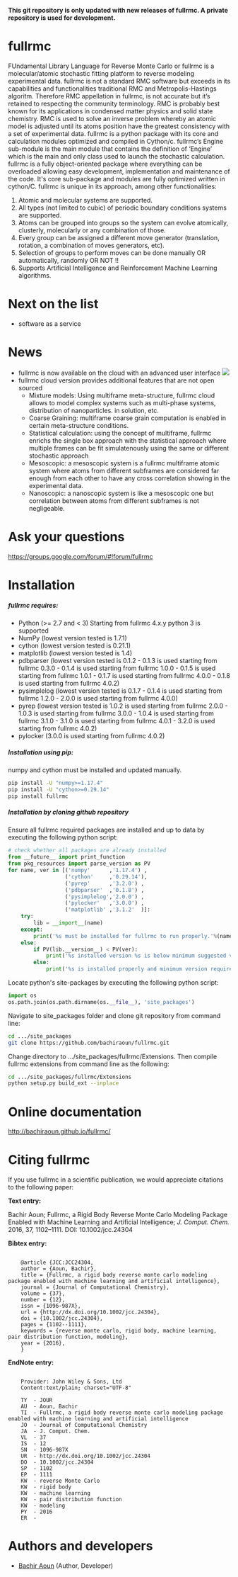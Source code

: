 **This git repository is only updated with new releases of fullrmc. A private repository is used for development.**

fullrmc
=======
FUndamental Library Language for Reverse Monte Carlo or fullrmc is a molecular/atomic stochastic fitting platform to reverse modeling experimental data. fullrmc is not a standard RMC software but exceeds in its capabilities and functionalities traditional RMC and Metropolis-Hastings algoritm. Therefore RMC appellation in fullrmc, is not accurate but it’s retained to respecting the community terminology. RMC is probably best known for its applications in condensed matter physics and solid state chemistry. RMC is used to solve an inverse problem whereby an atomic model is adjusted until its atoms position have the greatest consistency with a set of experimental data. fullrmc is a python package with its core and calculation modules optimized and compiled in Cython/c. fullrmc’s Engine sub-module is the main module that contains the definition of ‘Engine’ which is the main and only class used to launch the stochastic calculation. fullrmc is a fully object-oriented package where everything can be overloaded allowing easy development, implementation and maintenance of the code. It's core sub-package and modules are fully optimized written in cython/C. fullrmc is unique in its approach, among other functionalities:

1. Atomic and molecular systems are supported.
2. All types (not limited to cubic) of periodic boundary conditions systems are supported.
3. Atoms can be grouped into groups so the system can evolve atomically, clusterly, molecularly or any combination of those.
4. Every group can be assigned a different move generator (translation, rotation, a combination of moves generators, etc).
5. Selection of groups to perform moves can be done manually OR automatically, randomly OR NOT !!
6. Supports Artificial Intelligence and Reinforcement Machine Learning algorithms.

Next on the list
================
* software as a service

News
====
* fullrmc is now available on the cloud with an advanced user interface
![](images/webapp_viewer.png)
* fullrmc cloud version provides additional features that are not open sourced
    * Mixture models: Using multiframe meta-structure, fullrmc cloud allows to model complex systems such as multi-phase systems, distribution of nanoparticles. in solution, etc.
    * Coarse Graining: multiframe coarse grain computation is enabled in certain meta-structure conditions.
    * Statistical calculation: using the concept of multiframe, fullrmc enrichs the single box approach with the statistical approach where multiple frames can be fit simulatenously using the same or different stochastic approach
    * Mesoscopic: a mesoscopic system is a fullrmc multiframe atomic system where atoms from different subframes are considered far enough from each other to have any cross correlation showing in the experimental data. 
    * Nanoscopic: a nanoscopic system is like a mesoscopic one but correlation between atoms from different subframes is not negligeable.




Ask your questions
==================
https://groups.google.com/forum/#!forum/fullrmc

Installation
============
##### fullrmc requires:
* Python (>= 2.7 and < 3) Starting from fullrmc 4.x.y python 3 is supported
* NumPy (lowest version tested is 1.7.1)
* cython (lowest version tested is 0.21.1)
* matplotlib (lowest version tested is 1.4)
* pdbparser (lowest version tested is 0.1.2 - 0.1.3 is used starting from fullrmc 0.3.0 -
  0.1.4 is used starting from fullrmc 1.0.0 - 0.1.5 is used starting from fullrmc 1.0.1 -
  0.1.7 is used starting from fullrmc 4.0.0 - 0.1.8 is used starting from fullrmc
  4.0.2)
* pysimplelog (lowest version tested is 0.1.7 -  0.1.4 is used starting from fullrmc 1.2.0 - 2.0.0 is used starting from fullrmc 4.0.0)
* pyrep (lowest version tested is 1.0.2 is used starting from fullrmc 2.0.0 - 1.0.3 is
  used starting from fullrmc 3.0.0 - 1.0.4 is used starting from fullrmc 3.1.0 - 3.1.0
  is used starting from fullrmc 4.0.1 - 3.2.0 is used starting from fullrmc
  4.0.2)
* pylocker (3.0.0 is used starting from fullrmc 4.0.2)

##### Installation using pip:
numpy and cython must be installed and updated manually.

```bash
pip install -U "numpy>=1.17.4"
pip install -U "cython>=0.29.14"
pip install fullrmc
```


##### Installation by cloning github repository
Ensure all fullrmc required packages are installed and up to data by executing the
following python script:
```python
# check whether all packages are already installed
from __future__ import print_function
from pkg_resources import parse_version as PV
for name, ver in [('numpy'      ,'1.17.4') ,
                  ('cython'     ,'0.29.14'),
                  ('pyrep'      ,'3.2.0') ,
                  ('pdbparser'  ,'0.1.8') ,
                  ('pysimplelog','2.0.0') ,
                  ('pylocker'   ,'3.0.0') ,
                  ('matplotlib' ,'3.1.2'  )]:
    try:
        lib = __import__(name)
    except:
        print('%s must be installed for fullrmc to run properly.'%(name))
    else:
        if PV(lib.__version__) < PV(ver):
            print('%s installed version %s is below minimum suggested version %s. Updating %s is highly) recommended.'%(name, lib.__version__, ver, name)
        else:
            print('%s is installed properly and minimum version requirement is met.'%(name))
```
Locate python's site-packages by executing the following python script:
```python
import os
os.path.join(os.path.dirname(os.__file__), 'site_packages')
```
Navigate to site_packages folder and clone git repository from command line:
```bash
cd .../site_packages
git clone https://github.com/bachiraoun/fullrmc.git  
```
Change directory to .../site_packages/fullrmc/Extensions. Then compile fullrmc extensions from command line as the following:
```bash
cd .../site_packages/fullrmc/Extensions
python setup.py build_ext --inplace
```

Online documentation
====================
http://bachiraoun.github.io/fullrmc/

Citing fullrmc
==============
If you use fullrmc in a scientific publication,
we would appreciate citations to the following paper:


**Text entry:**

Bachir Aoun; Fullrmc, a Rigid Body Reverse Monte Carlo Modeling Package Enabled with Machine Learning and Artificial Intelligence; *J. Comput. Chem.* 2016, 37, 1102–1111. DOI: 10.1002/jcc.24304

**Bibtex entry:**
```

    @article {JCC:JCC24304,
    author = {Aoun, Bachir},
    title = {Fullrmc, a rigid body reverse monte carlo modeling package enabled with machine learning and artificial intelligence},
    journal = {Journal of Computational Chemistry},
    volume = {37},
    number = {12},
    issn = {1096-987X},
    url = {http://dx.doi.org/10.1002/jcc.24304},
    doi = {10.1002/jcc.24304},
    pages = {1102--1111},
    keywords = {reverse monte carlo, rigid body, machine learning, pair distribution function, modeling},
    year = {2016},
    }
```

**EndNote entry:**
```

    Provider: John Wiley & Sons, Ltd
    Content:text/plain; charset="UTF-8"

    TY  - JOUR
    AU  - Aoun, Bachir
    TI  - Fullrmc, a rigid body reverse monte carlo modeling package enabled with machine learning and artificial intelligence
    JO  - Journal of Computational Chemistry
    JA  - J. Comput. Chem.
    VL  - 37
    IS  - 12
    SN  - 1096-987X
    UR  - http://dx.doi.org/10.1002/jcc.24304
    DO  - 10.1002/jcc.24304
    SP  - 1102
    EP  - 1111
    KW  - reverse Monte Carlo
    KW  - rigid body
    KW  - machine learning
    KW  - pair distribution function
    KW  - modeling
    PY  - 2016
    ER  -
```


Authors and developers
======================
* [Bachir Aoun](https://www.linkedin.com/in/bachiraoun) (Author, Developer)
